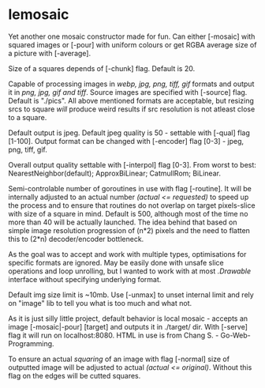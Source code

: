 # lemosaic

Yet another one mosaic constructor made for fun. Can either [-mosaic] with squared images or [-pour] with uniform colours or  get RGBA average size of a picture with [-average].

Size of a squares depends of [-chunk] flag. Default is 20.

Capable of processing images in *webp, jpg, png, tiff, gif* formats and output it in *png, jpg, gif and tiff*.
Source images are specified with [-source] flag. Default is "./pics". All above mentioned formats are acceptable, but resizing srcs to square *will* produce weird results if src resolution is not atleast close to a square.

Default output is jpeg. Default jpeg quality is 50 - settable with [-qual] flag [1-100]. Output format can be changed with [-encoder] flag [0-3] - jpeg, png, tiff, gif.

Overall output quality settable with [-interpol] flag [0-3]. From worst to best: NearestNeighbor(default); ApproxBiLinear; CatmullRom; BiLinear.

Semi-controlable number of goroutines in use with flag [-routine]. It will be internally adjusted to an actual number *(actual <= requested)* to speed up the process and to ensure that routines do not overlap on target pixels-slice with size of a square in mind. Default is 500, although most of the time no more than 40 will be actually launched. The idea behind that based on simple image resolution progression of (n\*2) pixels and the need to flatten this to (2\*n) decoder/encoder bottleneck.

As the goal was to accept and work with multiple types, optimisations for specific formats are ignored. May be easily done with unsafe slice operations and loop unrolling, but I wanted to work with at most *.Drawable* interface without specifying underlying format.

Default img size limit is ~10mb. Use [-unmax] to unset internal limit and rely on "image" lib to tell you what is too much and what not.

As it is just silly little project, default behavior is local mosaic - accepts an image [-mosaic|-pour] [target] and outputs it in ./target/ dir. With [-serve] flag it will run on localhost:8080. HTML in use is from Chang S. - Go-Web-Programming.

To ensure an actual *squaring* of an image with flag [-normal] size of outputted image will be adjusted to actual *(actual <= original)*. Without this flag on the edges will be cutted squares.

